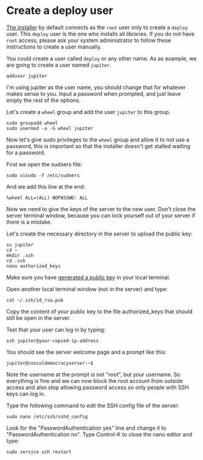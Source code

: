 # Create a deploy user

[The installer](https://github.com/consul/installer) by default connects as the `root` user only to create a `deploy` user. This `deploy` user is the one who installs all libraries. If you do not have `root` access, please ask your system administrator to follow these instructions to create a user manually.

You could create a user called `deploy` or any other name. As as example, we are going to create a user named `jupiter`.

  ```
  adduser jupiter
  ```

I'm using jupiter as the user name, you should change that for whatever makes sense to you. Input a password when prompted, and just leave empty the rest of the options.

Let's create a `wheel` group and add the user `jupiter` to this group.

  ```
  sudo groupadd wheel
  sudo usermod -a -G wheel jupiter
  ```

Now let's give sudo privileges to the `wheel` group and allow it to not use a password, this is important so that the installer doesn't get stalled waiting for a password.

First we open the sudoers file:

```
sudo visudo -f /etc/sudoers
```

And we add this line at the end:

```
%wheel ALL=(ALL) NOPASSWD: ALL
```

Now we need to give the keys of the server to the new user. Don’t close the server terminal window, because you can lock yourself out of your server if there is a mistake.

Let's create the necessary directory in the server to upload the public key:

```
su jupiter
cd ~
mkdir .ssh
cd .ssh
nano authorized_keys
```

Make sure you have [generated a public key](generating_ssh_key.md) in your local terminal.

Open another local terminal window (not in the server) and type:

```
cat ~/.ssh/id_rsa.pub
```

Copy the content of your public key to the file authorized_keys that should still be open in the server.

Test that your user can log in by typing:

  ```
  ssh jupiter@your-copied-ip-address
  ```

You should see the server welcome page and a prompt like this:

  ```
  jupiter@consuldemocracyserver:~$
  ```

Note the username at the prompt is not "root", but your username. So everything is fine and we can now block the root account from outside access and also stop allowing password access so only people with SSH keys can log in.

Type the following command to edit the SSH config file of the server:

  ```
  sudo nano /etc/ssh/sshd_config
  ```

Look for the "PasswordAuthentication yes" line and change it to "PasswordAuthentication no". Type Control-K to close the nano editor and type:

  ```
  sudo service ssh restart
  ```
